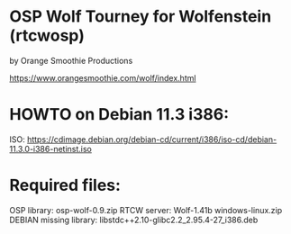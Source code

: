 # OSP Wolf Tourney for Wolfenstein (rtcwosp)

by Orange Smoothie Productions

https://www.orangesmoothie.com/wolf/index.html

# HOWTO on Debian 11.3 i386:
ISO: https://cdimage.debian.org/debian-cd/current/i386/iso-cd/debian-11.3.0-i386-netinst.iso

# Required files:
OSP library: osp-wolf-0.9.zip
RTCW server: Wolf-1.41b windows-linux.zip
DEBIAN missing library: libstdc++2.10-glibc2.2_2.95.4-27_i386.deb
